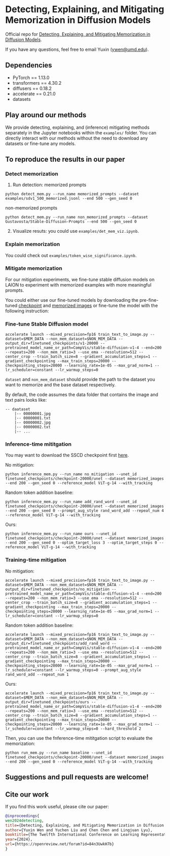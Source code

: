 # Detecting, Explaining, and Mitigating Memorization in Diffusion Models
Official repo for [Detecting, Explaining, and Mitigating Memorization in Diffusion Models](https://openreview.net/forum?id=84n3UwkH7b).

If you have any questions, feel free to email Yuxin (<ywen@umd.edu>).

## Dependencies
- PyTorch == 1.13.0
- transformers == 4.30.2
- diffusers == 0.18.2
- accelerate == 0.21.0
- datasets

## Play around our methods
We provide detecting, explaining, and (inference) mitigating methods separately in the Jupyter notebooks within the `examples/` folder. You can directly interact with our methods without the need to download any datasets or fine-tune any models.

## To reproduce the results in our paper
### Detect memorization
1. Run detection:
memorized prompts
```
python detect_mem.py --run_name memorized_prompts --dataset examples/sdv1_500_memorized.jsonl --end 500 --gen_seed 0
```

non-memorized prompts
```
python detect_mem.py --run_name non_memorized_prompts --dataset Gustavosta/Stable-Diffusion-Prompts --end 500 --gen_seed 0
```

2. Visualize resuts: you could use `examples/det_mem_viz.ipynb`.

### Explain memorization
You could check out `examples/token_wise_significance.ipynb`.

### Mitigate memorization
For our mitigation experiments, we fine-tune stable diffusion models on LAION to experiment with memorized examples with more meaningful prompts.

You could either use our fine-tuned models by downloading the pre-fine-tuned [checkpoint](https://drive.google.com/drive/folders/1XiYtYySpTUmS_9OwojNo4rsPbkfCQKBl?usp=sharing) and [memorized images](https://drive.google.com/drive/folders/1oQ49pO9gwwMNurxxVw7jwlqHswzj6Xbd?usp=sharing) or fine-tune the model with the following instruction:

### Fine-tune Stable Diffusion model
```
accelerate launch --mixed_precision=fp16 train_text_to_image.py --dataset=$MEM_DATA --non_mem_dataset=$NON_MEM_DATA --output_dir=finetuned_checkpoints/v1-20000 --pretrained_model_name_or_path=CompVis/stable-diffusion-v1-4 --end=200 --repeats=200 --non_mem_ratio=3 --use_ema --resolution=512 --center_crop --train_batch_size=8 --gradient_accumulation_steps=1 --gradient_checkpointing --max_train_steps=20000 --checkpointing_steps=20000 --learning_rate=1e-05 --max_grad_norm=1 --lr_scheduler=constant --lr_warmup_steps=0
```

`dataset` and `non_mem_dataset` should provide the path to the dataset you want to memorize and the base dataset respectively.

By default, the code assumes the data folder that contains the image and text pairs looks like:
```
-- daataset
    |-- 00000001.jpg
    |-- 00000001.txt
    |-- 00000002.jpg
    |-- 00000002.txt
    |-- ...
```

### Inference-time mititgation
You may want to download the SSCD checkpoint first [here](https://drive.google.com/file/d/1PAMwyK5b5zi6WBvyENtWuWr0lpT-TYMk/view?usp=sharing).

No mitigation:
```
python inference_mem.py --run_name no_mitigation --unet_id finetuned_checkpoints/checkpoint-20000/unet --dataset memorized_images --end 200 --gen_seed 0 --reference_model ViT-g-14 --with_tracking
```

Random token addition baseline:
```
python inference_mem.py --run_name add_rand_word --unet_id finetuned_checkpoints/checkpoint-20000/unet --dataset memorized_images --end 200 --gen_seed 0 --prompt_aug_style rand_word_add --repeat_num 4 --reference_model ViT-g-14 --with_tracking
```

Ours:
```
python inference_mem.py --run_name ours --unet_id finetuned_checkpoints/checkpoint-20000/unet --dataset memorized_images --end 200 --gen_seed 0 --optim_target_loss 3 --optim_target_steps 0 --reference_model ViT-g-14 --with_tracking
```

### Training-time mitigation
No mitigation:
```
accelerate launch --mixed_precision=fp16 train_text_to_image.py --dataset=$MEM_DATA --non_mem_dataset=$NON_MEM_DATA --output_dir=finetuned_checkpoints/no_mitigation --pretrained_model_name_or_path=CompVis/stable-diffusion-v1-4 --end=200 --repeats=200 --non_mem_ratio=3 --use_ema --resolution=512 --center_crop --train_batch_size=8 --gradient_accumulation_steps=1 --gradient_checkpointing --max_train_steps=20000 --checkpointing_steps=20000 --learning_rate=1e-05 --max_grad_norm=1 --lr_scheduler=constant --lr_warmup_steps=0
```

Random token addition baseline:
```
accelerate launch --mixed_precision=fp16 train_text_to_image.py --dataset=$MEM_DATA --non_mem_dataset=$NON_MEM_DATA --output_dir=finetuned_checkpoints/add_rand_word --pretrained_model_name_or_path=CompVis/stable-diffusion-v1-4 --end=200 --repeats=200 --non_mem_ratio=3 --use_ema --resolution=512 --center_crop --train_batch_size=8 --gradient_accumulation_steps=1 --gradient_checkpointing --max_train_steps=20000 --checkpointing_steps=20000 --learning_rate=1e-05 --max_grad_norm=1 --lr_scheduler=constant --lr_warmup_steps=0 --prompt_aug_style rand_word_add --repeat_num 1
```

Ours:
```
accelerate launch --mixed_precision=fp16 train_text_to_image.py --dataset=$MEM_DATA --non_mem_dataset=$NON_MEM_DATA --output_dir=finetuned_checkpoints/ours --pretrained_model_name_or_path=CompVis/stable-diffusion-v1-4 --end=200 --repeats=200 --non_mem_ratio=3 --use_ema --resolution=512 --center_crop --train_batch_size=8 --gradient_accumulation_steps=1 --gradient_checkpointing --max_train_steps=20000 --checkpointing_steps=20000 --learning_rate=1e-05 --max_grad_norm=1 --lr_scheduler=constant --lr_warmup_steps=0 --hard_threshold 2
```

Then, you can use the fnference-time mititgation script to evaluate the memorization:
```
python run_mem.py --run_name baseline --unet_id finetuned_checkpoints/checkpoint-20000/unet --dataset memorized_images --end 200 --gen_seed 0 --reference_model ViT-g-14 --with_tracking
```

## Suggestions and pull requests are welcome!

## Cite our work
If you find this work useful, please cite our paper:

```bibtex
@inproceedings{
wen2024detecting,
title={Detecting, Explaining, and Mitigating Memorization in Diffusion Models},
author={Yuxin Wen and Yuchen Liu and Chen Chen and Lingjuan Lyu},
booktitle={The Twelfth International Conference on Learning Representations},
year={2024},
url={https://openreview.net/forum?id=84n3UwkH7b}
}
```
